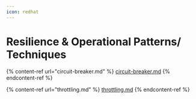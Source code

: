 ```yaml
---
icon: redhat
---
```


# Resilience & Operational Patterns/ Techniques

{% content-ref url="circuit-breaker.md" %}
[circuit-breaker.md](circuit-breaker.md)
{% endcontent-ref %}

{% content-ref url="throttling.md" %}
[throttling.md](throttling.md)
{% endcontent-ref %}

